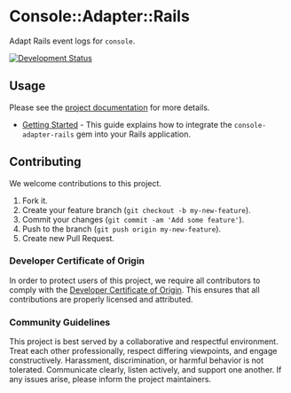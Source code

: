 # Console::Adapter::Rails

Adapt Rails event logs for `console`.

[![Development Status](https://github.com/socketry/console-adapter-rails/workflows/Test/badge.svg)](https://github.com/socketry/console-adapter-rails/actions?workflow=Test)

## Usage

Please see the [project documentation](https://socketry.github.io/console-adapter-rails/) for more details.

  - [Getting Started](https://socketry.github.io/console-adapter-rails/guides/getting-started/index) - This guide explains how to integrate the `console-adapter-rails` gem into your Rails application.

## Contributing

We welcome contributions to this project.

1.  Fork it.
2.  Create your feature branch (`git checkout -b my-new-feature`).
3.  Commit your changes (`git commit -am 'Add some feature'`).
4.  Push to the branch (`git push origin my-new-feature`).
5.  Create new Pull Request.

### Developer Certificate of Origin

In order to protect users of this project, we require all contributors to comply with the [Developer Certificate of Origin](https://developercertificate.org/). This ensures that all contributions are properly licensed and attributed.

### Community Guidelines

This project is best served by a collaborative and respectful environment. Treat each other professionally, respect differing viewpoints, and engage constructively. Harassment, discrimination, or harmful behavior is not tolerated. Communicate clearly, listen actively, and support one another. If any issues arise, please inform the project maintainers.
